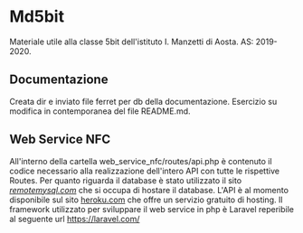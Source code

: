 # Md5bit
Materiale utile alla classe 5bit dell'istituto I. Manzetti di Aosta. AS: 2019-2020.  

## Documentazione
Creata dir e inviato file ferret per db della documentazione.
Esercizio su modifica in contemporanea del file README.md.

## Web Service NFC
All'interno della cartella web_service_nfc/routes/api.php è contenuto il codice necessario alla realizzazione dell'intero API con tutte le rispettive Routes.
Per quanto riguarda il database è stato utilizzato il sito <i><a href="https://remotemysql.com">remotemysql.com</a></i> che si occupa di hostare il database.
L'API è al momento disponibile sul sito <a href="www.heroku.com">heroku.com</a> che offre un servizio gratuito di hosting.
Il framework utilizzato per sviluppare il web service in php è Laravel reperibile al seguente url <a href="https://laravel.com/">https://laravel.com/</a>
